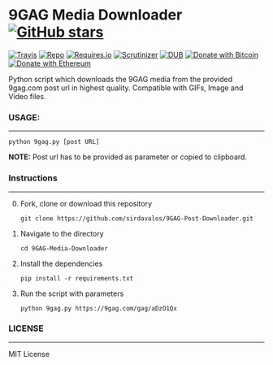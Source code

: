 # 9GAG Media Downloader [![GitHub stars](https://img.shields.io/github/stars/badges/shields.svg?style=social&label=Stars)](https://github.com/sirdavalos/9GAG-Media-Downloader/)

[![Travis](https://img.shields.io/travis/rust-lang/rust.svg)](https://github.com/sirdavalos/9GAG-Media-Downloader)
[![Repo](https://img.shields.io/badge/source-GitHub-303030.svg?maxAge=3600&style=flat-square)](https://github.com/sirdavalos/9GAG-Media-Downloader)
[![Requires.io](https://img.shields.io/requires/github/celery/celery.svg)](https://requires.io/github/sirdavalos/9GAG-Media-Downloader/requirements/?branch=master)
[![Scrutinizer](https://img.shields.io/scrutinizer/g/filp/whoops.svg)](https://github.com/sirdavalos/9GAG-Media-Downloader)
[![DUB](https://img.shields.io/dub/l/vibe-d.svg)](https://choosealicense.com/licenses/mit/)
[![Donate with Bitcoin](https://img.shields.io/badge/Donate-BTC-orange.svg)](https://blockchain.info/address/17dXgYr48j31myKiAhnM5cQx78XBNyeBWM)
[![Donate with Ethereum](https://img.shields.io/badge/Donate-ETH-blue.svg)](https://etherscan.io/address/91dd20538de3b48493dfda212217036257ae5150)

Python script which downloads the 9GAG media from the provided 9gag.com post url in highest quality.
Compatible with GIFs, Image and Video files.

### USAGE:
------
`python 9gag.py [post URL]`

**NOTE:** Post url has to be provided as parameter or copied to clipboard.

### Instructions
------

0. Fork, clone or download this repository

    `git clone https://github.com/sirdavalos/9GAG-Post-Downloader.git`

1. Navigate to the directory

    `cd 9GAG-Media-Downloader`

2. Install the dependencies

    `pip install -r requirements.txt`

3. Run the script with parameters

    `python 9gag.py https://9gag.com/gag/aDzO1Qx`

### LICENSE
------

MIT License
